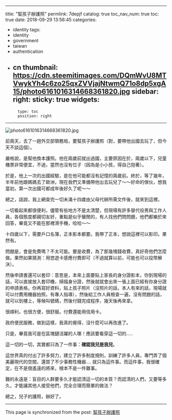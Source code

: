 
---
title: "幫孩子辦護照"
permlink: 7depjf
catalog: true
toc_nav_num: true
toc: true
date: 2018-09-29 13:56:45
categories:
- identity
tags:
- identity
- government
- taiwan
- authentication
- cn
thumbnail: https://cdn.steemitimages.com/DQmWvU8MTVwykYh4c6zo25qxZVVjajNtwmQ71o8dp5xgA15/photo6161016314668361820.jpg
sidebar:
    right:
        sticky: true
widgets:
    -
        type: toc
        position: right
---


![photo6161016314668361820.jpg](https://cdn.steemitimages.com/DQmWvU8MTVwykYh4c6zo25qxZVVjajNtwmQ71o8dp5xgA15/photo6161016314668361820.jpg)

前兩天，去了一趟外交部領務局，要幫孩子辦護照（對，要帶他出國去玩了，但今天不談這個）。

嚴格說，是幫他換本護照。他在兩歲前就出過國，主要原因在於，兩歲以下，兒童機票非常便宜，不過，當然也沒有位子（因為是小小孩，得自己抱著）。

於是，他上一次的出國經驗，是在他可能都沒有記憶的兩歲前。終於，等了幾年，半年前他跟媽媽去了歐洲，現在我們又準備帶他出去玩兒了～～好命的傢伙，想我當初，第一次出國可都成年後好久了呢～～

總之，話說，我上網查完一切未滿十四歲由父母代辦所需文件後，就來到這裡。

一切看起來都很便利，儘管有些地方不是太清楚，但現場有許多替代役男與工作人員，各個態度都親切友好，重點是似乎蠻閒的，有人找他們問問題，他們都樂於來回答，畢竟又不能在那裡滑手機，哈哈～～

十四歲以下，需要戶口名簿，正本影本都要。我帶了正本，想說這裡可以影印。果然有。

問題是，會是免費嗎？不太可能。要是收費，為了那幾塊錢收費，真好奇他們怎麼做。果然如果猜測：用悠遊卡感應付費即可（不過就算以前，可能也可以投幣解決）。

然後申請書還可以套印：意思是，本來上面要貼上家長的身分證影本，你到現場的話，可以直接放入套印機，掃描身分證，然後就就會出來一張上面已經有你身分證的申請表格，你再寫好資料，貼上孩子照片（沒照片的話，本人有來的話，現場就可以付費用機器拍照，有專人指導），然後給工作人員檢查一遍，沒有問題的話，就可以到樓上，等候叫號碼，然後付錢完成程序，幾天後再來拿。

很順利，也很方便，很舒服。付費還能用信用卡。

政府便民服務，做到這樣，我真的覺得，沒什麼可以再改進了。

只是，畢竟我可是在區塊鏈活躍的人哪！應該要看穿這一切的.....

這一切的一切，其實都只為了一件事：**確認我兒是我兒**。

這世界真的付出了許多努力，建立了許多制度規則，訓練了許多人員，專門弄了個美麗現代的空間，還買了不少事務性機器.... 就只為這件事。而這件事，我很確定，在不是很遙遠的將來，根本不是一件難事。

難的永遠是：盲目的人群要多久才能認清這一切的本質？而認清的人們，又要等多久，才能讓其他人接受他們，完全合理而簡單的做法？

總之，兒子的護照，辦好了。

- - -

This page is synchronized from the post: [幫孩子辦護照](https://steemit.com/@deanliu/7depjf)
